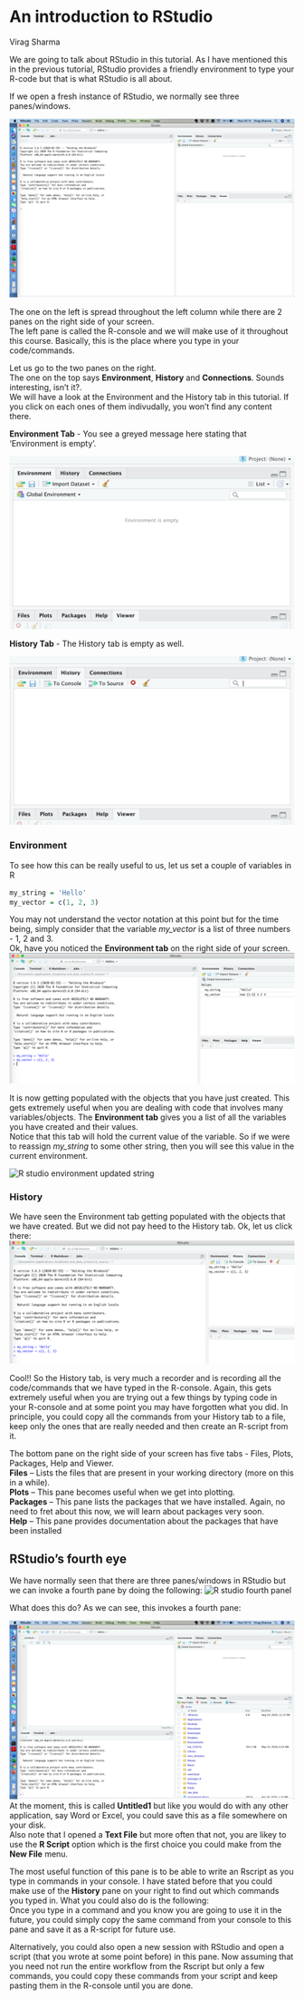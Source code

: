 An introduction to RStudio
================
Virag Sharma

We are going to talk about RStudio in this tutorial. As I have mentioned
this in the previous tutorial, RStudio provides a friendly environment
to type your R-code but that is what RStudio is all about.

If we open a fresh instance of RStudio, we normally see three
panes/windows.

![R studio](images/Rstudio_fresh.png)

The one on the left is spread throughout the left column while there are
2 panes on the right side of your screen.  
The left pane is called the R-console and we will make use of it
throughout this course. Basically, this is the place where you type in
your code/commands.

Let us go to the two panes on the right.  
The one on the top says **Environment**, **History** and
**Connections**. Sounds interesting, isn’t it?.  
We will have a look at the Environment and the History tab in this
tutorial. If you click on each ones of them indivudally, you won’t find
any content there.

**Environment Tab** - You see a greyed message here stating that
‘Environment is empty’.

![R studio](images/Rstudio_environment.png)

**History Tab** - The History tab is empty as well.

![R studio](images/Rstudio_history.png)

### Environment

To see how this can be really useful to us, let us set a couple of
variables in R

``` r
my_string = 'Hello'
my_vector = c(1, 2, 3)
```

You may not understand the vector notation at this point but for the
time being, simply consider that the variable *my\_vector* is a list of
three numbers - 1, 2 and 3.  
Ok, have you noticed the **Environment tab** on the right side of your
screen.  
![R studio environment](images/RStudio_Environment_New.png)

It is now getting populated with the objects that you have just created.
This gets extremely useful when you are dealing with code that involves
many variables/objects. The **Environment tab** gives you a list of all
the variables you have created and their values.  
Notice that this tab will hold the current value of the variable. So if
we were to reassign *my\_string* to some other string, then you will see
this value in the current environment.

![R studio environment updated
string](images/RStudio_Environment_New_Updated.png)

### History

We have seen the Environment tab getting populated with the objects that
we have created. But we did not pay heed to the History tab. Ok, let us
click there: ![R studio history](images/RStudio_History_New.png)

Cool\!\! So the History tab, is very much a recorder and is recording
all the code/commands that we have typed in the R-console. Again, this
gets extremely useful when you are trying out a few things by typing
code in your R-console and at some point you may have forgotten what you
did. In principle, you could copy all the commands from your History tab
to a file, keep only the ones that are really needed and then create an
R-script from it.

The bottom pane on the right side of your screen has five tabs - Files,
Plots, Packages, Help and Viewer.  
**Files** – Lists the files that are present in your working directory
(more on this in a while).  
**Plots** – This pane becomes useful when we get into plotting.  
**Packages** – This pane lists the packages that we have installed.
Again, no need to fret about this now, we will learn about packages very
soon.  
**Help** – This pane provides documentation about the packages that have
been installed

## RStudio’s fourth eye

We have normally seen that there are three panes/windows in RStudio but
we can invoke a fourth pane by doing the following: ![R studio fourth
panel](images/Rstudio_4thpanel.png)

What does this do? As we can see, this invokes a fourth pane:

![R studio fourth panel](images/Rstudio_4thpanel_Ready.png) At the
moment, this is called **Untitled1** but like you would do with any
other application, say Word or Excel, you could save this as a file
somewhere on your disk.  
Also note that I opened a **Text File** but more often that not, you are
likey to use the **R Script** option which is the first choice you could
make from the **New File** menu.

The most useful function of this pane is to be able to write an Rscript
as you type in commands in your console. I have stated before that you
could make use of the **History** pane on your right to find out which
commands you typed in. What you could also do is the following:  
Once you type in a command and you know you are going to use it in the
future, you could simply copy the same command from your console to this
pane and save it as a R-script for future use.

Alternatively, you could also open a new session with RStudio and open a
script (that you wrote at some point before) in this pane. Now assuming
that you need not run the entire workflow from the Rscript but only a
few commands, you could copy these commands from your script and keep
pasting them in the R-console until you are done.

